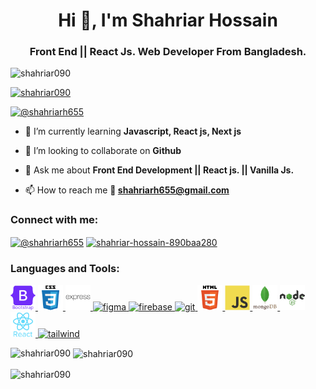 <h1 align="center">Hi 👋, I'm Shahriar Hossain</h1>
<h3 align="center">Front End || React Js. Web Developer From Bangladesh.</h3>

<p align="left"> <img src="https://komarev.com/ghpvc/?username=shahriar090&label=Profile%20views&color=0e75b6&style=flat" alt="shahriar090" /> </p>

<p align="left"> <a href="https://github.com/ryo-ma/github-profile-trophy"><img src="https://github-profile-trophy.vercel.app/?username=shahriar090" alt="shahriar090" /></a> </p>

<p align="left"> <a href="https://twitter.com/@shahriarh655" target="blank"><img src="https://img.shields.io/twitter/follow/@shahriarh655?logo=twitter&style=for-the-badge" alt="@shahriarh655" /></a> </p>

- 🌱 I’m currently learning **Javascript, React js, Next js**

- 👯 I’m looking to collaborate on **Github**

- 💬 Ask me about **Front End Development || React js. || Vanilla Js.**

- 📫 How to reach me **📧 shahriarh655@gmail.com**

<h3 align="left">Connect with me:</h3>
<p align="left">
<a href="https://twitter.com/@shahriarh655" target="blank"><img align="center" src="https://raw.githubusercontent.com/rahuldkjain/github-profile-readme-generator/master/src/images/icons/Social/twitter.svg" alt="@shahriarh655" height="30" width="40" /></a>
<a href="https://linkedin.com/in/shahriar-hossain-890baa280" target="blank"><img align="center" src="https://raw.githubusercontent.com/rahuldkjain/github-profile-readme-generator/master/src/images/icons/Social/linked-in-alt.svg" alt="shahriar-hossain-890baa280" height="30" width="40" /></a>
</p>

<h3 align="left">Languages and Tools:</h3>
<p align="left"> <a href="https://getbootstrap.com" target="_blank" rel="noreferrer"> <img src="https://raw.githubusercontent.com/devicons/devicon/master/icons/bootstrap/bootstrap-plain-wordmark.svg" alt="bootstrap" width="40" height="40"/> </a> <a href="https://www.w3schools.com/css/" target="_blank" rel="noreferrer"> <img src="https://raw.githubusercontent.com/devicons/devicon/master/icons/css3/css3-original-wordmark.svg" alt="css3" width="40" height="40"/> </a> <a href="https://expressjs.com" target="_blank" rel="noreferrer"> <img src="https://raw.githubusercontent.com/devicons/devicon/master/icons/express/express-original-wordmark.svg" alt="express" width="40" height="40"/> </a> <a href="https://www.figma.com/" target="_blank" rel="noreferrer"> <img src="https://www.vectorlogo.zone/logos/figma/figma-icon.svg" alt="figma" width="40" height="40"/> </a> <a href="https://firebase.google.com/" target="_blank" rel="noreferrer"> <img src="https://www.vectorlogo.zone/logos/firebase/firebase-icon.svg" alt="firebase" width="40" height="40"/> </a> <a href="https://git-scm.com/" target="_blank" rel="noreferrer"> <img src="https://www.vectorlogo.zone/logos/git-scm/git-scm-icon.svg" alt="git" width="40" height="40"/> </a> <a href="https://www.w3.org/html/" target="_blank" rel="noreferrer"> <img src="https://raw.githubusercontent.com/devicons/devicon/master/icons/html5/html5-original-wordmark.svg" alt="html5" width="40" height="40"/> </a> <a href="https://developer.mozilla.org/en-US/docs/Web/JavaScript" target="_blank" rel="noreferrer"> <img src="https://raw.githubusercontent.com/devicons/devicon/master/icons/javascript/javascript-original.svg" alt="javascript" width="40" height="40"/> </a> <a href="https://www.mongodb.com/" target="_blank" rel="noreferrer"> <img src="https://raw.githubusercontent.com/devicons/devicon/master/icons/mongodb/mongodb-original-wordmark.svg" alt="mongodb" width="40" height="40"/> </a> <a href="https://nodejs.org" target="_blank" rel="noreferrer"> <img src="https://raw.githubusercontent.com/devicons/devicon/master/icons/nodejs/nodejs-original-wordmark.svg" alt="nodejs" width="40" height="40"/> </a> <a href="https://reactjs.org/" target="_blank" rel="noreferrer"> <img src="https://raw.githubusercontent.com/devicons/devicon/master/icons/react/react-original-wordmark.svg" alt="react" width="40" height="40"/> </a> <a href="https://tailwindcss.com/" target="_blank" rel="noreferrer"> <img src="https://www.vectorlogo.zone/logos/tailwindcss/tailwindcss-icon.svg" alt="tailwind" width="40" height="40"/> </a> </p>

<p><img align="left" src="https://github-readme-stats.vercel.app/api/top-langs?username=shahriar090&show_icons=true&locale=en&layout=compact" alt="shahriar090" /></p>

<p>&nbsp;<img align="center" src="https://github-readme-stats.vercel.app/api?username=shahriar090&show_icons=true&locale=en" alt="shahriar090" /></p>

<p><img align="center" src="https://github-readme-streak-stats.herokuapp.com/?user=shahriar090&" alt="shahriar090" /></p>
